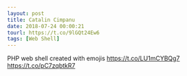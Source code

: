 ```yaml
---
layout: post
title: Catalin Cimpanu
date: 2018-07-24 00:00:21
tourl: https://t.co/9lGQt24Ew6
tags: [Web Shell]
---
```

PHP web shell created with emojis https://t.co/LU1mCYBQg7 https://t.co/pC7zqbtkR7